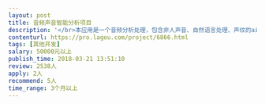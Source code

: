 ```yaml
---                
layout: post       
title: 音频声音智能分析项目           
description: '</br>本应用是一个音频分析处理，包含非人声音、自然语言处理、声纹的ai应用。</br>一、功能要求：</br>根据输入的连续音频，实时分析并给出分析结果和数据，包括：异常非人声的声响识别、呼喊求救识别、痛苦叫唤识别、特定语言词语短句识别、人声或者说话者身份。</br>二、声纹和语句识别有多家产品，其他的没有看到。</br>三、承接团队需要有自然语言处理、音频分析、声纹相关的技术或者项目经验。</br>这个项目和之前发布的“音频声音分析 ”是同一个，这次是细化，谢谢！</br>'     
contenturl: https://pro.lagou.com/project/6866.html      
tags: [其他开发]            
salary: 50000元以上          
publish_time: 2018-03-21 13:51:10         
review: 2538人                   
apply: 2人                   
recommend: 5人                   
time_range: 3个月以上              
---                 
```

